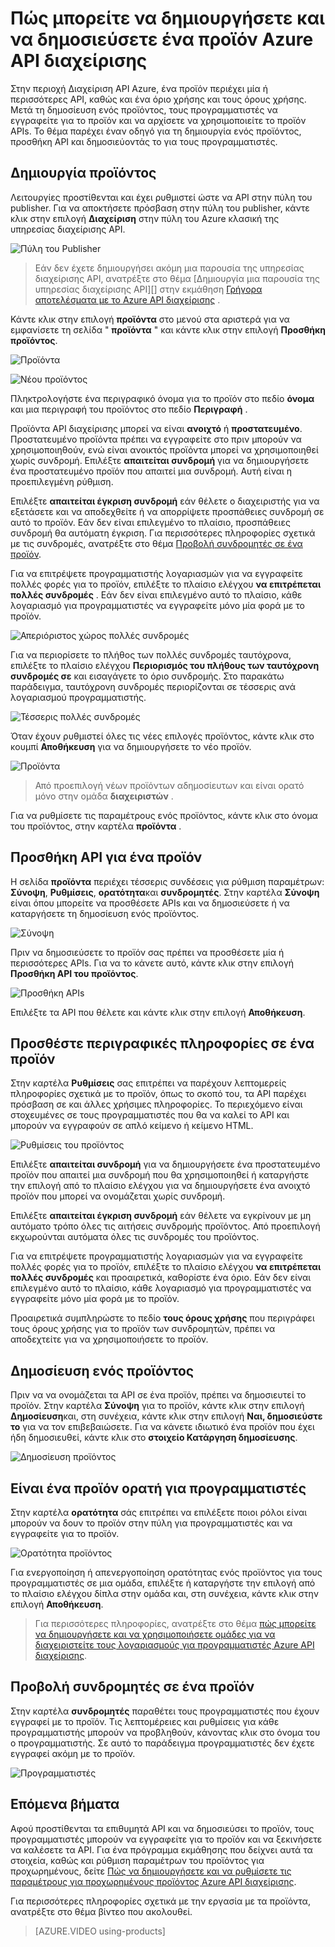 <properties 
    pageTitle="Πώς μπορείτε να δημιουργήσετε και να δημοσιεύσετε ένα προϊόν Azure API διαχείρισης" 
    description="Μάθετε πώς μπορείτε να δημιουργήσετε και να δημοσιεύσετε προϊόντα Azure API διαχείρισης." 
    services="api-management" 
    documentationCenter="" 
    authors="steved0x" 
    manager="erikre" 
    editor=""/>

<tags 
    ms.service="api-management" 
    ms.workload="mobile" 
    ms.tgt_pltfrm="na" 
    ms.devlang="na" 
    ms.topic="article" 
    ms.date="10/25/2016" 
    ms.author="sdanie"/>

# <a name="how-to-create-and-publish-a-product-in-azure-api-management"></a>Πώς μπορείτε να δημιουργήσετε και να δημοσιεύσετε ένα προϊόν Azure API διαχείρισης

Στην περιοχή Διαχείριση API Azure, ένα προϊόν περιέχει μία ή περισσότερες API, καθώς και ένα όριο χρήσης και τους όρους χρήσης. Μετά τη δημοσίευση ενός προϊόντος, τους προγραμματιστές να εγγραφείτε για το προϊόν και να αρχίσετε να χρησιμοποιείτε το προϊόν APIs. Το θέμα παρέχει έναν οδηγό για τη δημιουργία ενός προϊόντος, προσθήκη API και δημοσιεύοντάς το για τους προγραμματιστές.

## <a name="create-product"> </a>Δημιουργία προϊόντος

Λειτουργίες προστίθενται και έχει ρυθμιστεί ώστε να API στην πύλη του publisher. Για να αποκτήσετε πρόσβαση στην πύλη του publisher, κάντε κλικ στην επιλογή **Διαχείριση** στην πύλη του Azure κλασική της υπηρεσίας διαχείρισης API.

![Πύλη του Publisher][api-management-management-console]

>Εάν δεν έχετε δημιουργήσει ακόμη μια παρουσία της υπηρεσίας διαχείρισης API, ανατρέξτε στο θέμα [Δημιουργία μια παρουσία της υπηρεσίας διαχείρισης API][] στην εκμάθηση [Γρήγορα αποτελέσματα με το Azure API διαχείρισης][] .

Κάντε κλικ στην επιλογή **προϊόντα** στο μενού στα αριστερά για να εμφανίσετε τη σελίδα " **προϊόντα** " και κάντε κλικ στην επιλογή **Προσθήκη προϊόντος**.

![Προϊόντα][api-management-products]

![Νέου προϊόντος][api-management-add-new-product]

Πληκτρολογήστε ένα περιγραφικό όνομα για το προϊόν στο πεδίο **όνομα** και μια περιγραφή του προϊόντος στο πεδίο **Περιγραφή** .

Προϊόντα API διαχείρισης μπορεί να είναι **ανοιχτό** ή **προστατευμένο**. Προστατευμένο προϊόντα πρέπει να εγγραφείτε στο πριν μπορούν να χρησιμοποιηθούν, ενώ είναι ανοικτός προϊόντα μπορεί να χρησιμοποιηθεί χωρίς συνδρομή. Επιλέξτε **απαιτείται συνδρομή** για να δημιουργήσετε ένα προστατευμένο προϊόν που απαιτεί μια συνδρομή. Αυτή είναι η προεπιλεγμένη ρύθμιση.

Επιλέξτε **απαιτείται έγκριση συνδρομή** εάν θέλετε ο διαχειριστής για να εξετάσετε και να αποδεχθείτε ή να απορρίψετε προσπάθειες συνδρομή σε αυτό το προϊόν. Εάν δεν είναι επιλεγμένο το πλαίσιο, προσπάθειες συνδρομή θα αυτόματη έγκριση. Για περισσότερες πληροφορίες σχετικά με τις συνδρομές, ανατρέξτε στο θέμα [Προβολή συνδρομητές σε ένα προϊόν][].

Για να επιτρέψετε προγραμματιστής λογαριασμών για να εγγραφείτε πολλές φορές για το προϊόν, επιλέξτε το πλαίσιο ελέγχου **να επιτρέπεται πολλές συνδρομές** . Εάν δεν είναι επιλεγμένο αυτό το πλαίσιο, κάθε λογαριασμό για προγραμματιστές να εγγραφείτε μόνο μία φορά με το προϊόν.

![Απεριόριστος χώρος πολλές συνδρομές][api-management-unlimited-multiple-subscriptions]

Για να περιορίσετε το πλήθος των πολλές συνδρομές ταυτόχρονα, επιλέξτε το πλαίσιο ελέγχου **Περιορισμός του πλήθους των ταυτόχρονη συνδρομές σε** και εισαγάγετε το όριο συνδρομής. Στο παρακάτω παράδειγμα, ταυτόχρονη συνδρομές περιορίζονται σε τέσσερις ανά λογαριασμού προγραμματιστής.

![Τέσσερις πολλές συνδρομές][api-management-four-multiple-subscriptions]

Όταν έχουν ρυθμιστεί όλες τις νέες επιλογές προϊόντος, κάντε κλικ στο κουμπί **Αποθήκευση** για να δημιουργήσετε το νέο προϊόν.

![Προϊόντα][api-management-products-page]

>Από προεπιλογή νέων προϊόντων αδημοσίευτων και είναι ορατό μόνο στην ομάδα **διαχειριστών** .

Για να ρυθμίσετε τις παραμέτρους ενός προϊόντος, κάντε κλικ στο όνομα του προϊόντος, στην καρτέλα **προϊόντα** .

## <a name="add-apis"> </a>Προσθήκη API για ένα προϊόν

Η σελίδα **προϊόντα** περιέχει τέσσερις συνδέσεις για ρύθμιση παραμέτρων: **Σύνοψη**, **Ρυθμίσεις**, **ορατότητα**και **συνδρομητές**. Στην καρτέλα **Σύνοψη** είναι όπου μπορείτε να προσθέσετε APIs και να δημοσιεύσετε ή να καταργήσετε τη δημοσίευση ενός προϊόντος.

![Σύνοψη][api-management-new-product-summary]

Πριν να δημοσιεύσετε το προϊόν σας πρέπει να προσθέσετε μία ή περισσότερες APIs. Για να το κάνετε αυτό, κάντε κλικ στην επιλογή **Προσθήκη API του προϊόντος**.

![Προσθήκη APIs][api-management-add-apis-to-product]

Επιλέξτε τα API που θέλετε και κάντε κλικ στην επιλογή **Αποθήκευση**.

## <a name="add-description"> </a>Προσθέστε περιγραφικές πληροφορίες σε ένα προϊόν

Στην καρτέλα **Ρυθμίσεις** σας επιτρέπει να παρέχουν λεπτομερείς πληροφορίες σχετικά με το προϊόν, όπως το σκοπό του, τα API παρέχει πρόσβαση σε και άλλες χρήσιμες πληροφορίες. Το περιεχόμενο είναι στοχευμένες σε τους προγραμματιστές που θα να καλεί το API και μπορούν να εγγραφούν σε απλό κείμενο ή κείμενο HTML.

![Ρυθμίσεις του προϊόντος][api-management-product-settings]

Επιλέξτε **απαιτείται συνδρομή** για να δημιουργήσετε ένα προστατευμένο προϊόν που απαιτεί μια συνδρομή που θα χρησιμοποιηθεί ή καταργήστε την επιλογή από το πλαίσιο ελέγχου για να δημιουργήσετε ένα ανοιχτό προϊόν που μπορεί να ονομάζεται χωρίς συνδρομή.

Επιλέξτε **απαιτείται έγκριση συνδρομή** εάν θέλετε να εγκρίνουν με μη αυτόματο τρόπο όλες τις αιτήσεις συνδρομής προϊόντος. Από προεπιλογή εκχωρούνται αυτόματα όλες τις συνδρομές του προϊόντος.

Για να επιτρέψετε προγραμματιστής λογαριασμών για να εγγραφείτε πολλές φορές για το προϊόν, επιλέξτε το πλαίσιο ελέγχου **να επιτρέπεται πολλές συνδρομές** και προαιρετικά, καθορίστε ένα όριο. Εάν δεν είναι επιλεγμένο αυτό το πλαίσιο, κάθε λογαριασμό για προγραμματιστές να εγγραφείτε μόνο μία φορά με το προϊόν.

Προαιρετικά συμπληρώστε το πεδίο **τους όρους χρήσης** που περιγράφει τους όρους χρήσης για το προϊόν των συνδρομητών, πρέπει να αποδεχτείτε για να χρησιμοποιήσετε το προϊόν.

## <a name="publish-product"> </a>Δημοσίευση ενός προϊόντος

Πριν να να ονομάζεται τα API σε ένα προϊόν, πρέπει να δημοσιευτεί το προϊόν. Στην καρτέλα **Σύνοψη** για το προϊόν, κάντε κλικ στην επιλογή **Δημοσίευση**και, στη συνέχεια, κάντε κλικ στην επιλογή **Ναι, δημοσιεύστε το** για να τον επιβεβαιώσετε. Για να κάνετε ιδιωτικό ένα προϊόν που έχει ήδη δημοσιευθεί, κάντε κλικ στο **στοιχείο Κατάργηση δημοσίευσης**.

![Δημοσίευση προϊόντος][api-management-publish-product]

## <a name="make-visible"> </a>Είναι ένα προϊόν ορατή για προγραμματιστές

Στην καρτέλα **ορατότητα** σάς επιτρέπει να επιλέξετε ποιοι ρόλοι είναι μπορούν να δουν το προϊόν στην πύλη για προγραμματιστές και να εγγραφείτε για το προϊόν.

![Ορατότητα προϊόντος][api-management-product-visiblity]

Για ενεργοποίηση ή απενεργοποίηση ορατότητας ενός προϊόντος για τους προγραμματιστές σε μια ομάδα, επιλέξτε ή καταργήστε την επιλογή από το πλαίσιο ελέγχου δίπλα στην ομάδα και, στη συνέχεια, κάντε κλικ στην επιλογή **Αποθήκευση**.

>Για περισσότερες πληροφορίες, ανατρέξτε στο θέμα [πώς μπορείτε να δημιουργήσετε και να χρησιμοποιήσετε ομάδες για να διαχειριστείτε τους λογαριασμούς για προγραμματιστές Azure API διαχείρισης][].

## <a name="view-subscribers"> </a>Προβολή συνδρομητές σε ένα προϊόν

Στην καρτέλα **συνδρομητές** παραθέτει τους προγραμματιστές που έχουν εγγραφεί με το προϊόν. Τις λεπτομέρειες και ρυθμίσεις για κάθε προγραμματιστής μπορούν να προβληθούν, κάνοντας κλικ στο όνομα του ο προγραμματιστής. Σε αυτό το παράδειγμα προγραμματιστές δεν έχετε εγγραφεί ακόμη με το προϊόν.

![Προγραμματιστές][api-management-developer-list]

## <a name="next-steps"> </a>Επόμενα βήματα

Αφού προστίθενται τα επιθυμητά API και να δημοσιεύσει το προϊόν, τους προγραμματιστές μπορούν να εγγραφείτε για το προϊόν και να ξεκινήσετε να καλέσετε τα API. Για ένα πρόγραμμα εκμάθησης που δείχνει αυτά τα στοιχεία, καθώς και ρύθμιση παραμέτρων του προϊόντος για προχωρημένους, δείτε [Πώς να δημιουργήσετε και να ρυθμίσετε τις παραμέτρους για προχωρημένους προϊόντος Azure API διαχείρισης][].

Για περισσότερες πληροφορίες σχετικά με την εργασία με τα προϊόντα, ανατρέξτε στο θέμα βίντεο που ακολουθεί.

> [AZURE.VIDEO using-products]

[Create a product]: #create-product
[Add APIs to a product]: #add-apis
[Add descriptive information to a product]: #add-description
[Publish a product]: #publish-product
[Make a product visible to developers]: #make-visible
[Προβολή συνδρομητές σε ένα προϊόν]: #view-subscribers
[Next steps]: #next-steps

[api-management-management-console]: ./media/api-management-howto-add-products/api-management-management-console.png
[api-management-add-product]: ./media/api-management-howto-add-products/api-management-add-product.png
[api-management-add-new-product]: ./media/api-management-howto-add-products/api-management-add-new-product.png
[api-management-unlimited-multiple-subscriptions]: ./media/api-management-howto-add-products/api-management-unlimited-multiple-subscriptions.png
[api-management-four-multiple-subscriptions]: ./media/api-management-howto-add-products/api-management-four-multiple-subscriptions.png
[api-management-products-page]: ./media/api-management-howto-add-products/api-management-products-page.png
[api-management-new-product-summary]: ./media/api-management-howto-add-products/api-management-new-product-summary.png
[api-management-add-apis-to-product]: ./media/api-management-howto-add-products/api-management-add-apis-to-product.png
[api-management-product-settings]: ./media/api-management-howto-add-products/api-management-product-settings.png
[api-management-publish-product]: ./media/api-management-howto-add-products/api-management-publish-product.png
[api-management-product-visiblity]: ./media/api-management-howto-add-products/api-management-product-visibility.png
[api-management-developer-list]: ./media/api-management-howto-add-products/api-management-developer-list.png



[api-management-products]: ./media/api-management-howto-add-products/api-management-products.png
[api-management-]: ./media/api-management-howto-add-products/
[api-management-]: ./media/api-management-howto-add-products/


[How to add operations to an API]: api-management-howto-add-operations.md
[How to create and publish a product]: api-management-howto-add-products.md
[Γρήγορα αποτελέσματα με το Azure API διαχείρισης]: api-management-get-started.md
[Δημιουργήστε μια παρουσία της υπηρεσίας διαχείρισης API]: api-management-get-started.md#create-service-instance
[Next steps]: #next-steps
[Πώς μπορείτε να δημιουργήσετε και να χρησιμοποιήσετε ομάδες για να διαχειριστείτε τους λογαριασμούς για προγραμματιστές Azure API διαχείρισης]: api-management-howto-create-groups.md
[Πώς να δημιουργήσετε και να ρυθμίσετε τις παραμέτρους για προχωρημένους προϊόντος Azure API διαχείρισης]: api-management-howto-product-with-rules.md 